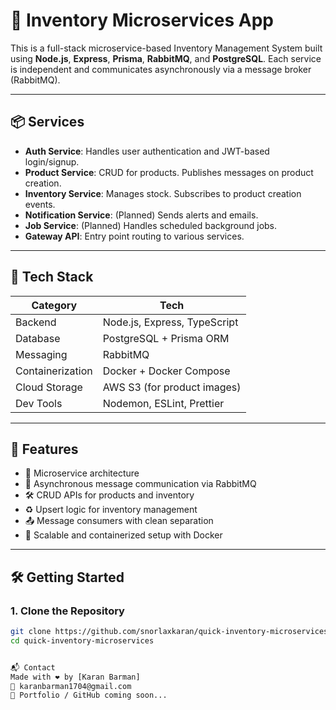 # 🛒 Inventory Microservices App

This is a full-stack microservice-based Inventory Management System built using **Node.js**, **Express**, **Prisma**, **RabbitMQ**, and **PostgreSQL**. Each service is independent and communicates asynchronously via a message broker (RabbitMQ).

---

## 📦 Services

- **Auth Service**: Handles user authentication and JWT-based login/signup.
- **Product Service**: CRUD for products. Publishes messages on product creation.
- **Inventory Service**: Manages stock. Subscribes to product creation events.
- **Notification Service**: (Planned) Sends alerts and emails.
- **Job Service**: (Planned) Handles scheduled background jobs.
- **Gateway API**: Entry point routing to various services.

---

## 🚀 Tech Stack

| Category         | Tech                         |
| ---------------- | ---------------------------- |
| Backend          | Node.js, Express, TypeScript |
| Database         | PostgreSQL + Prisma ORM      |
| Messaging        | RabbitMQ                     |
| Containerization | Docker + Docker Compose      |
| Cloud Storage    | AWS S3 (for product images)  |
| Dev Tools        | Nodemon, ESLint, Prettier    |

---

## 🧾 Features

- 🧱 Microservice architecture
- 🐇 Asynchronous message communication via RabbitMQ
- 🛠 CRUD APIs for products and inventory
- ♻️ Upsert logic for inventory management
- 📤 Message consumers with clean separation
- 🚀 Scalable and containerized setup with Docker

---

## 🛠️ Getting Started

### 1. Clone the Repository

```bash
git clone https://github.com/snorlaxkaran/quick-inventory-microservices.git
cd quick-inventory-microservices


📬 Contact
Made with ❤️ by [Karan Barman]
📧 karanbarman1704@gmail.com
🧰 Portfolio / GitHub coming soon...
```
